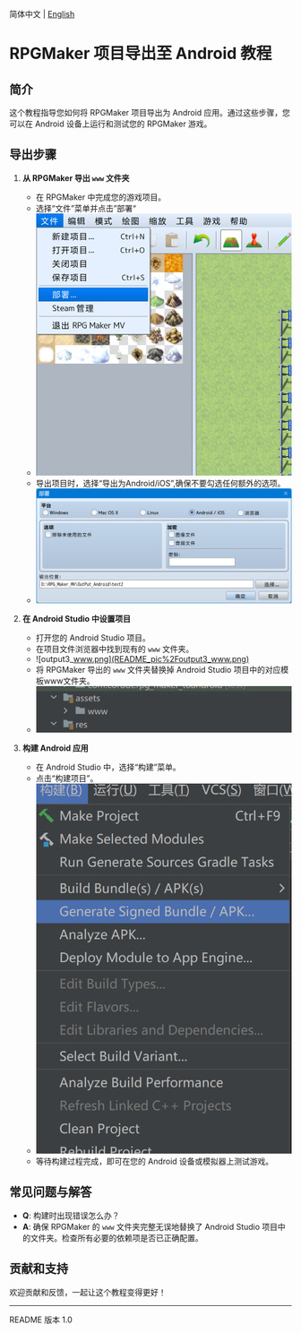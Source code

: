 简体中文 | [English](README.md)
# RPGMaker 项目导出至 Android 教程

## 简介
这个教程指导您如何将 RPGMaker 项目导出为 Android 应用。通过这些步骤，您可以在 Android 设备上运行和测试您的 RPGMaker 游戏。


## 导出步骤
1. **从 RPGMaker 导出 `www` 文件夹**
    - 在 RPGMaker 中完成您的游戏项目。
    - 选择“文件”菜单并点击”部署“
    - ![output1.png](README_pic%2Foutput1.png)
    - 导出项目时，选择“导出为Android/iOS”,确保不要勾选任何额外的选项。
    - ![output2.png](README_pic%2Foutput2.png)

2. **在 Android Studio 中设置项目**
    - 打开您的 Android Studio 项目。
    - 在项目文件浏览器中找到现有的 `www` 文件夹。
    - ![output3_www.png](README_pic%2Foutput3_www.png)
    - 将 RPGMaker 导出的 `www` 文件夹替换掉 Android Studio 项目中的对应模板www文件夹。
    - ![output4_asset.png](README_pic%2Foutput4_asset.png)

3. **构建 Android 应用**
    - 在 Android Studio 中，选择“构建”菜单。
    - 点击“构建项目”。
    - ![output5_gene.png](README_pic%2Foutput5_gene.png)
    - 等待构建过程完成，即可在您的 Android 设备或模拟器上测试游戏。

## 常见问题与解答
- **Q**: 构建时出现错误怎么办？
- **A**: 确保 RPGMaker 的 `www` 文件夹完整无误地替换了 Android Studio 项目中的文件夹。检查所有必要的依赖项是否已正确配置。

## 贡献和支持

欢迎贡献和反馈，一起让这个教程变得更好！

---
README 版本 1.0
